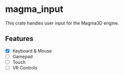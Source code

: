 # magma_input

This crate handles user input for the Magma3D engine.

## Features

- [x] Keyboard & Mouse
- [ ] Gamepad
- [ ] Touch
- [ ] VR Controls
